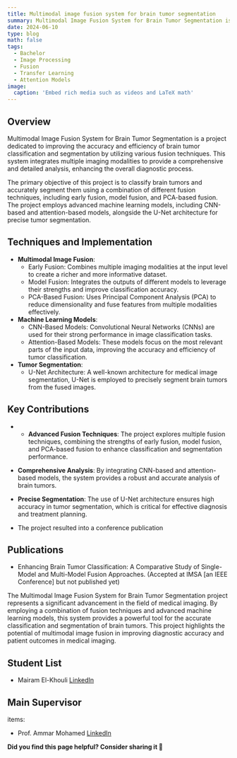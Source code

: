 ```yaml
---
title: Multimodal image fusion system for brain tumor segmentation
summary: Multimodal Image Fusion System for Brain Tumor Segmentation is a project dedicated to improving the accuracy and efficiency of brain tumor classification and segmentation by utilizing various fusion techniques.
date: 2024-06-10
type: blog
math: false
tags:
  - Bachelor
  - Image Processing
  - Fusion
  - Transfer Learning
  - Attention Models
image:
  caption: 'Embed rich media such as videos and LaTeX math'
---
```


## Overview
Multimodal Image Fusion System for Brain Tumor Segmentation is a project dedicated to improving the accuracy and efficiency of brain tumor classification and segmentation by utilizing various fusion techniques. This system integrates multiple imaging modalities to provide a comprehensive and detailed analysis, enhancing the overall diagnostic process.

The primary objective of this project is to classify brain tumors and accurately segment them using a combination of different fusion techniques, including early fusion, model fusion, and PCA-based fusion. The project employs advanced machine learning models, including CNN-based and attention-based models, alongside the U-Net architecture for precise tumor segmentation.

## Techniques and Implementation
- **Multimodal Image Fusion**:
  - Early Fusion: Combines multiple imaging modalities at the input level to create a richer and more informative dataset.
  - Model Fusion: Integrates the outputs of different models to leverage their strengths and improve classification accuracy.
  - PCA-Based Fusion: Uses Principal Component Analysis (PCA) to reduce dimensionality and fuse features from multiple modalities effectively.
- **Machine Learning Models**:
  - CNN-Based Models: Convolutional Neural Networks (CNNs) are used for their strong performance in image classification tasks.
  - Attention-Based Models: These models focus on the most relevant parts of the input data, improving the accuracy and efficiency of tumor classification.
- **Tumor Segmentation**:
  - U-Net Architecture: A well-known architecture for medical image segmentation, U-Net is employed to precisely segment brain tumors from the fused images.

## Key Contributions
- - **Advanced Fusion Techniques**: The project explores multiple fusion techniques, combining the strengths of early fusion, model fusion, and PCA-based fusion to enhance classification and segmentation performance.

- **Comprehensive Analysis**: By integrating CNN-based and attention-based models, the system provides a robust and accurate analysis of brain tumors.

- **Precise Segmentation**: The use of U-Net architecture ensures high accuracy in tumor segmentation, which is critical for effective diagnosis and treatment planning.

- The project resulted into a conference publication


## Publications
- Enhancing Brain Tumor Classification: A Comparative Study of Single-Model and Multi-Model Fusion Approaches. (Accepted at IMSA [an IEEE Conference] but not published yet)

The Multimodal Image Fusion System for Brain Tumor Segmentation project represents a significant advancement in the field of medical imaging. By employing a combination of fusion techniques and advanced machine learning models, this system provides a powerful tool for the accurate classification and segmentation of brain tumors. This project highlights the potential of multimodal image fusion in improving diagnostic accuracy and patient outcomes in medical imaging.

## Student List
- Mairam El-Khouli  [LinkedIn](https://www.linkedin.com/in/mariam-elkhouli-083193284/)


## Main Supervisor
items: 
- Prof. Ammar Mohamed [LinkedIn](https://www.linkedin.com/in/ammar-mohamed-profile)

**Did you find this page helpful? Consider sharing it 🙌**


<!-- [![LinkedIn](https://cdn-icons-png.flaticon.com/512/174/174857.png)](https://www.linkedin.com/in/ammar-m-ammar/?originalSubdomain=eg) -->

